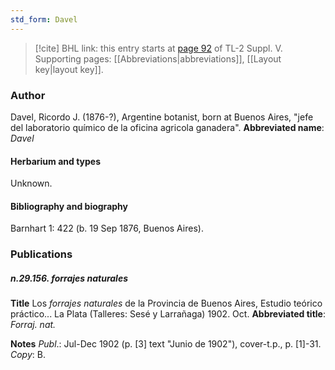 ```yaml
---
std_form: Davel
---
```


> [!cite] BHL link: this entry starts at [page 92](https://www.biodiversitylibrary.org/page/33259138) of TL-2 Suppl. V.
> Supporting pages: [[Abbreviations|abbreviations]], [[Layout key|layout key]].

### Author

Davel, Ricordo J. (1876-?), Argentine botanist, born at Buenos Aires, "jefe del laboratorio químico de la oficina agricola ganadera". 
**Abbreviated name**: *Davel*

#### Herbarium and types

Unknown.

#### Bibliography and biography

Barnhart 1: 422 (b. 19 Sep 1876, Buenos Aires).

### Publications

##### n.29.156. forrajes naturales

**Title**
Los *forrajes naturales* de la Provincia de Buenos Aires, Estudio teórico práctico... La Plata (Talleres: Sesé y Larrañaga) 1902. Oct.
**Abbreviated title**: *Forraj. nat.*

**Notes**
*Publ*.: Jul-Dec 1902 (p. \[3\] text "Junio de 1902"), cover-t.p., p. \[1\]-31. *Copy*: B.

